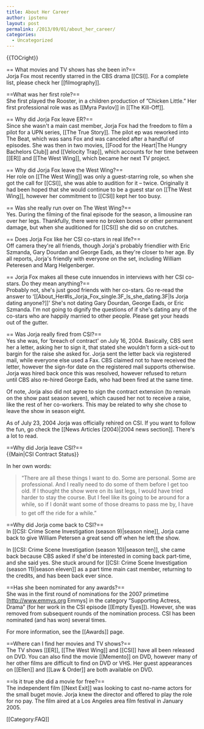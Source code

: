 ```yaml
---
title: About Her Career
author: ipstenu
layout: post
permalink: /2013/09/01/about_her_career/
categories:
  - Uncategorized
---
```

{{TOCright}}

== What movies and TV shows has she been in?==  
Jorja Fox most recently starred in the CBS drama [[CSI]]. For a complete list, please check her [[filmography]].

==What was her first role?==  
She first played the Rooster, in a children production of &#8221;Chicken Little.&#8221; Her first professional role was as [[Myra Pavlov]] in [[The Kill-Off]].

== Why did Jorja Fox leave ER?==  
Since she wasn't a main cast member, Jorja Fox had the freedom to film a pilot for a UPN series, [[The True Story]]. The pilot ep was reworked into The Beat, which was sans Fox and was canceled after a handful of episodes. She was then in two movies, [[Food for the Heart|The Hungry Bachelors Club]] and [[Velocity Trap]], which accounts for her time between [[ER]] and [[The West Wing]], which became her next TV project.

== Why did Jorja Fox leave the West Wing?==  
Her role on [[The West Wing]] was only a guest-starring role, so when she got the call for [[CSI]], she was able to audition for it &#8211; twice. Originally it had been hoped that she would continue to be a guest star on [[The West Wing]], however her commitment to [[CSI]] kept her too busy.

== Was she really run over on The West Wing?==  
Yes. During the filming of the final episode for the season, a limousine ran over her legs. Thankfully, there were no broken bones or other permanent damage, but when she auditioned for [[CSI]] she did so on crutches.

== Does Jorja Fox like her CSI co-stars in real life?==  
Off camera they're all friends, though Jorja's probably friendlier with Eric Szmanda, Gary Dourdan and George Eads, as they're closer to her age. By all reports, Jorja's friendly with everyone on the set, including William Peteresen and Marg Helgenberger.

== Jorja Fox makes all these cute innuendos in interviews with her CSI co-stars. Do they mean anything?==  
Probably not, she's just good friends with her co-stars. Go re-read the answer to &#8216;[[About\_Her#Is\_Jorja\_Fox\_single.3F\_Is\_she_dating.3F|Is Jorja dating anyone?]]' She's not dating Gary Dourdan, George Eads, or Eric Szmanda. I'm not going to dignify the questions of if she's dating any of the co-stars who are happily married to other people. Please get your heads out of the gutter.

== Was Jorja really fired from CSI?==  
Yes she was, for &#8216;breach of contract' on July 16, 2004. Basically, CBS sent her a letter, asking her to sign it, that stated she wouldn't form a sick-out to bargin for the raise she asked for. Jorja sent the letter back via registered mail, while everyone else used a Fax. CBS claimed not to have received the letter, however the sign-for date on the registered mail supports otherwise. Jorja was hired back once this was resolved, however refused to return until CBS also re-hired George Eads, who had been fired at the same time.

Of note, Jorja also did not agree to sign the contract extension (to remain on the show past season seven), which caused her not to receive a raise, like the rest of her co-workers. This may be related to why she chose to leave the show in season eight.

As of July 23, 2004 Jorja was officially rehired on CSI. If you want to follow the fun, go check the [[News Articles (2004)|2004 news section]]. There's a lot to read.

==Why did Jorja leave CSI?==  
{{Main|CSI Contract Status}}

In her own words:

> &#8220;There are all these things I want to do. Some are personal. Some are professional. And I really need to do some of them before I get too old. If I thought the show were on its last legs, I would have tried harder to stay the course. But I feel like its going to be around for a while, so if I donât want some of those dreams to pass me by, I have to get off the ride for a while.&#8221;

==Why did Jorja come back to CSI?==  
In [[CSI: Crime Scene Investigation (season 9)|season nine]], Jorja came back to give William Petersen a great send off when he left the show.

In [[CSI: Crime Scene Investigation (season 10)|season ten]], she came back because CBS asked if she'd be interested in coming back part-time, and she said yes. She stuck around for [[CSI: Crime Scene Investigation (season 11)|season eleven]] as a part time main cast member, returning to the credits, and has been back ever since.

==Has she been nominated for any awards?==  
She was in the first round of nominations for the 2007 primetime [http://www.emmys.org Emmys] in the category &#8220;Supporting Actress, Drama&#8221; (for her work in the CSI episode [[Empty Eyes]]). However, she was removed from subsequent rounds of the nomination process. CSI has been nominated (and has won) several times.

For more information, see the [[Awards]] page.

==Where can I find her movies and TV shows?==  
The TV shows [[ER]], [[The West Wing]] and [[CSI]] have all been released on DVD. You can also find the movie [[Memento]] on DVD, however many of her other films are difficult to find on DVD or VHS. Her guest appearances on [[Ellen]] and [[Law & Order]] are both available on DVD.

==Is it true she did a movie for free?==  
The independent film [[Next Exit]] was looking to cast no-name actors for the small buget movie. Jorja knew the director and offered to play the role for no pay. The film aired at a Los Angeles area film festival in January 2005.

[[Category:FAQ]]